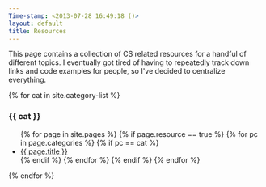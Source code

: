 ```yaml
---
Time-stamp: <2013-07-28 16:49:18 ()>
layout: default
title: Resources
---
```


This page contains a collection of CS related resources for a handful
of different topics. I eventually got tired of having to repeatedly
track down links and code examples for people, so I've decided to
centralize everything.


{% for cat in site.category-list %}
### {{ cat }}
<ul>
{% for page in site.pages %}
{% if page.resource == true %}
{% for pc in page.categories %}
{% if pc == cat %}
<li><a href="{{ page.url }}">{{ page.title }}</a></li>
{% endif %} <!-- cat-match-p -->
{% endfor %} <!-- page-category -->
{% endif %} <!-- resource-p -->
{% endfor %} <!-- page -->
</ul>
{% endfor %} <!-- cat -->


